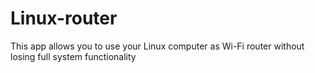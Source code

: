# Linux-router
This app allows you to use your Linux computer as Wi-Fi router without losing full system functionality
